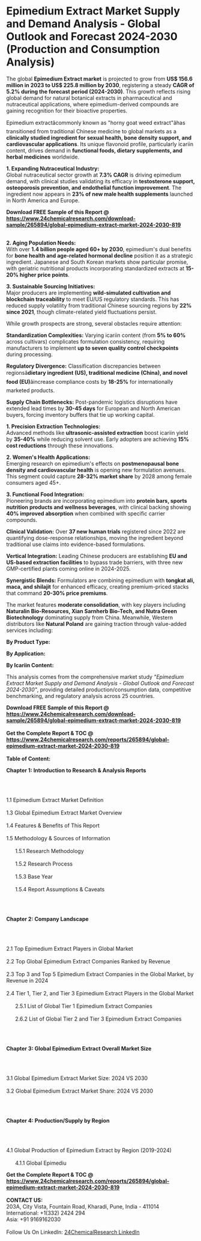 <h1>Epimedium Extract Market Supply and Demand Analysis - Global Outlook and Forecast 2024-2030 (Production and Consumption Analysis)</h1><p>The global <strong>Epimedium Extract market</strong> is projected to grow from <strong>US$ 156.6 million in 2023 to US$ 225.8 million by 2030</strong>, registering a steady <strong>CAGR of 5.2% during the forecast period (2024-2030)</strong>. This growth reflects rising global demand for natural botanical extracts in pharmaceutical and nutraceutical applications, where epimedium-derived compounds are gaining recognition for their bioactive properties.</p><p>Epimedium extractâcommonly known as "horny goat weed extract"âhas transitioned from traditional Chinese medicine to global markets as a <strong>clinically studied ingredient for sexual health, bone density support, and cardiovascular applications</strong>. Its unique flavonoid profile, particularly icariin content, drives demand in <strong>functional foods, dietary supplements, and herbal medicines</strong> worldwide.</p><p><strong>1. Expanding Nutraceutical Industry:</strong><br>
Global nutraceutical sector growth at <strong>7.3% CAGR</strong> is driving epimedium demand, with clinical studies validating its efficacy in <strong>testosterone support, osteoporosis prevention, and endothelial function improvement</strong>. The ingredient now appears in <strong>23% of new male health supplements</strong> launched in North America and Europe.</p><div><b>Download FREE Sample of this Report @ 
            <a href="https://www.24chemicalresearch.com/download-sample/265894/global-epimedium-extract-market-2024-2030-819">
            https://www.24chemicalresearch.com/download-sample/265894/global-epimedium-extract-market-2024-2030-819</a></b></div><br><p><strong>2. Aging Population Needs:</strong><br>
With over <strong>1.4 billion people aged 60+ by 2030</strong>, epimedium's dual benefits for <strong>bone health and age-related hormonal decline</strong> position it as a strategic ingredient. Japanese and South Korean markets show particular promise, with geriatric nutritional products incorporating standardized extracts at <strong>15-20% higher price points</strong>.</p><p><strong>3. Sustainable Sourcing Initiatives:</strong><br>
Major producers are implementing <strong>wild-simulated cultivation and blockchain traceability</strong> to meet EU/US regulatory standards. This has reduced supply volatility from traditional Chinese sourcing regions by <strong>22% since 2021</strong>, though climate-related yield fluctuations persist.</p><p>While growth prospects are strong, several obstacles require attention:</p><p><strong>Standardization Complexities:</strong> Varying icariin content (from <strong>5% to 60%</strong> across cultivars) complicates formulation consistency, requiring manufacturers to implement <strong>up to seven quality control checkpoints</strong> during processing.</p><p><strong>Regulatory Divergence:</strong> Classification discrepancies between regionsâ<strong>dietary ingredient (US), traditional medicine (China), and novel food (EU)</strong>âincrease compliance costs by <strong>18-25%</strong> for internationally marketed products.</p><p><strong>Supply Chain Bottlenecks:</strong> Post-pandemic logistics disruptions have extended lead times by <strong>30-45 days</strong> for European and North American buyers, forcing inventory buffers that tie up working capital.</p><p><strong>1. Precision Extraction Technologies:</strong><br>
Advanced methods like <strong>ultrasonic-assisted extraction</strong> boost icariin yield by <strong>35-40%</strong> while reducing solvent use. Early adopters are achieving <strong>15% cost reductions</strong> through these innovations.</p><p><strong>2. Women's Health Applications:</strong><br>
Emerging research on epimedium's effects on <strong>postmenopausal bone density and cardiovascular health</strong> is opening new formulation avenues. This segment could capture <strong>28-32% market share</strong> by 2028 among female consumers aged 45+.</p><p><strong>3. Functional Food Integration:</strong><br>
Pioneering brands are incorporating epimedium into <strong>protein bars, sports nutrition products and wellness beverages</strong>, with clinical backing showing <strong>40% improved absorption</strong> when combined with specific carrier compounds.</p><p><strong>Clinical Validation:</strong> Over <strong>37 new human trials</strong> registered since 2022 are quantifying dose-response relationships, moving the ingredient beyond traditional use claims into evidence-based formulations.</p><p><strong>Vertical Integration:</strong> Leading Chinese producers are establishing <strong>EU and US-based extraction facilities</strong> to bypass trade barriers, with three new GMP-certified plants coming online in 2024-2025.</p><p><strong>Synergistic Blends:</strong> Formulators are combining epimedium with <strong>tongkat ali, maca, and shilajit</strong> for enhanced efficacy, creating premium-priced stacks that command <strong>20-30% price premiums</strong>.</p><p>The market features <strong>moderate consolidation</strong>, with key players including <strong>Naturalin Bio-Resources, Xian Sarnherb Bio-Tech, and Nutra Green Biotechnology</strong> dominating supply from China. Meanwhile, Western distributors like <strong>Natural Poland</strong> are gaining traction through value-added services including:</p><p><strong>By Product Type:</strong></p><p><strong>By Application:</strong></p><p><strong>By Icariin Content:</strong></p><p>This analysis comes from the comprehensive market study <em>"Epimedium Extract Market Supply and Demand Analysis - Global Outlook and Forecast 2024-2030"</em>, providing detailed production/consumption data, competitive benchmarking, and regulatory analysis across 25 countries.</p><div><b>Download FREE Sample of this Report @ 
            <a href="https://www.24chemicalresearch.com/download-sample/265894/global-epimedium-extract-market-2024-2030-819">
            https://www.24chemicalresearch.com/download-sample/265894/global-epimedium-extract-market-2024-2030-819</a></b></div><br><div><b>Get the Complete Report & TOC @ 
            <a href="https://www.24chemicalresearch.com/reports/265894/global-epimedium-extract-market-2024-2030-819">
            https://www.24chemicalresearch.com/reports/265894/global-epimedium-extract-market-2024-2030-819</a></b></div><br>
            <b>Table of Content:</b><p><p><strong>Chapter 1: Introduction to Research &amp; Analysis Reports</strong></p><br />
<br />
<p>1.1 Epimedium Extract  Market Definition<br /><br />
1.3 Global Epimedium Extract  Market Overview<br /><br />
1.4 Features &amp; Benefits of This Report<br /><br />
1.5 Methodology &amp; Sources of Information<br /><br />
&nbsp;&nbsp;&nbsp;&nbsp;&nbsp; 1.5.1 Research Methodology<br /><br />
&nbsp;&nbsp;&nbsp;&nbsp;&nbsp; 1.5.2 Research Process<br /><br />
&nbsp;&nbsp;&nbsp;&nbsp;&nbsp; 1.5.3 Base Year<br /><br />
&nbsp;&nbsp;&nbsp;&nbsp;&nbsp; 1.5.4 Report Assumptions &amp; Caveats</p><br />
<br />
<p><strong>Chapter 2: Company Landscape</strong></p><br />
<br />
<p>2.1 Top Epimedium Extract  Players in Global Market<br /><br />
2.2 Top Global Epimedium Extract  Companies Ranked by Revenue<br /><br />
2.3 Top 3 and Top 5 Epimedium Extract  Companies in the Global Market, by Revenue in 2024<br /><br />
2.4 Tier 1, Tier 2, and Tier 3 Epimedium Extract  Players in the Global Market<br /><br />
&nbsp;&nbsp;&nbsp;&nbsp;&nbsp; 2.5.1 List of Global Tier 1 Epimedium Extract  Companies<br /><br />
&nbsp;&nbsp;&nbsp;&nbsp;&nbsp; 2.6.2 List of Global Tier 2 and Tier 3 Epimedium Extract  Companies</p><br />
<br />
<p><strong>Chapter 3: Global Epimedium Extract  Overall Market Size</strong></p><br />
<br />
<p>3.1 Global Epimedium Extract  Market Size: 2024 VS 2030<br /><br />
3.2 Global Epimedium Extract  Market Share: 2024 VS 2030</p><br />
<br />
<p><strong>Chapter 4: Production/Supply by Region</strong></p><br />
<br />
<p>4.1 Global Production of Epimedium Extract  by Region (2019-2024)<br /><br />
&nbsp;&nbsp;&nbsp;&nbsp;&nbsp; 4.1.1 Global Epimediu</p><div><b>Get the Complete Report & TOC @ 
            <a href="https://www.24chemicalresearch.com/reports/265894/global-epimedium-extract-market-2024-2030-819">
            https://www.24chemicalresearch.com/reports/265894/global-epimedium-extract-market-2024-2030-819</a></b></div><br><b>CONTACT US:</b><br>
            203A, City Vista, Fountain Road, Kharadi, Pune, India - 411014<br>
            International: +1(332) 2424 294<br>
            Asia: +91 9169162030 <br><br>
            Follow Us On LinkedIn: <a href="https://www.linkedin.com/company/24chemicalresearch/">24ChemicalResearch LinkedIn</a>